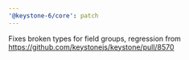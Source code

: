```yaml
---
'@keystone-6/core': patch
---
```


Fixes broken types for field groups, regression from https://github.com/keystonejs/keystone/pull/8570
